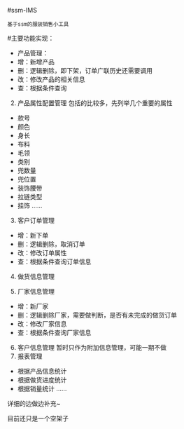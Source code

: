 #ssm-IMS

	基于ssm的服装销售小工具

#主要功能实现：
- 产品管理：
 - 增：新增产品
 - 删：逻辑删除，即下架，订单广联历史还需要调用
 - 改：修改产品的相关信息
 - 查：根据条件查询
2. 产品属性配置管理
	包括的比较多，先列举几个重要的属性
 - 款号
 - 颜色
 - 身长
 - 布料
 - 毛领
 - 类别
 - 兜数量
 - 兜位置
 - 装饰腰带
 - 拉链类型
 - 挂饰
 ……
3. 客户订单管理
 - 增：新下单
 - 删：逻辑删除，取消订单
 - 改：修改订单属性
 - 查：根据条件查询订单信息
4. 做货信息管理

5. 厂家信息管理
 - 增：新厂家
 - 删：逻辑删除厂家，需要做判断，是否有未完成的做货订单
 - 改：修改厂家信息
 - 查：根据条件查询厂家信息
6. 客户信息管理
暂时只作为附加信息管理，可能一期不做
7. 报表管理
 - 根据产品信息统计
 - 根据做货进度统计
 - 根据销量统计
 ……

详细的边做边补充~


目前还只是一个空架子


